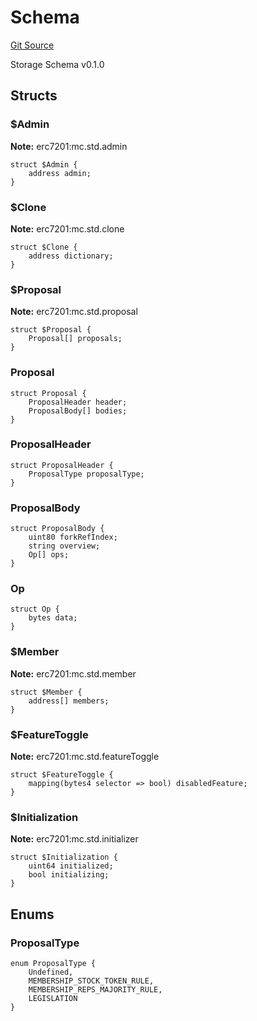 # Schema
[Git Source](https://github.com/metacontract/mc/blob/93e4f2d4a013f48ae1db91ed21bff3eb8a27ce1d/src/std/storage/Schema.sol)

Storage Schema v0.1.0


## Structs
### $Admin
**Note:**
erc7201:mc.std.admin


```solidity
struct $Admin {
    address admin;
}
```

### $Clone
**Note:**
erc7201:mc.std.clone


```solidity
struct $Clone {
    address dictionary;
}
```

### $Proposal
**Note:**
erc7201:mc.std.proposal


```solidity
struct $Proposal {
    Proposal[] proposals;
}
```

### Proposal

```solidity
struct Proposal {
    ProposalHeader header;
    ProposalBody[] bodies;
}
```

### ProposalHeader

```solidity
struct ProposalHeader {
    ProposalType proposalType;
}
```

### ProposalBody

```solidity
struct ProposalBody {
    uint80 forkRefIndex;
    string overview;
    Op[] ops;
}
```

### Op

```solidity
struct Op {
    bytes data;
}
```

### $Member
**Note:**
erc7201:mc.std.member


```solidity
struct $Member {
    address[] members;
}
```

### $FeatureToggle
**Note:**
erc7201:mc.std.featureToggle


```solidity
struct $FeatureToggle {
    mapping(bytes4 selector => bool) disabledFeature;
}
```

### $Initialization
**Note:**
erc7201:mc.std.initializer


```solidity
struct $Initialization {
    uint64 initialized;
    bool initializing;
}
```

## Enums
### ProposalType

```solidity
enum ProposalType {
    Undefined,
    MEMBERSHIP_STOCK_TOKEN_RULE,
    MEMBERSHIP_REPS_MAJORITY_RULE,
    LEGISLATION
}
```

